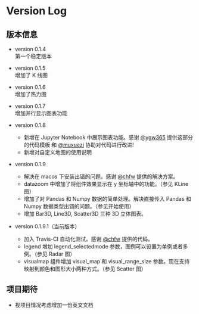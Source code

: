 # Version Log

## 版本信息
* version 0.1.4  
    第一个稳定版本

* version 0.1.5  
    增加了 K 线图

* version 0.1.6  
    增加了热力图

* version 0.1.7  
    增加并行显示图表功能

* version 0.1.8  
    * 新增在 Jupyter Notebook 中展示图表功能。感谢 [@ygw365](https://github.com/ygw365) 提供这部分的代码模板 和 [@muxuezi](https://github.com/muxuezi) 协助对代码进行改进!
    * 新增对自定义地图的使用说明  

* version 0.1.9
    * 解决在 macos 下安装出错的问题。感谢 [@chfw](https://github.com/chfw) 提供的解决方案。
    * datazoom 中增加了将组件效果显示在 y 坐标轴中的功能。（参见 KLine 图）
    * 增加了对 Pandas 和 Numpy 数据的简单处理。解决直接传入 Pandas 和 Numpy 数据类型出错的问题。（参见开始使用）
    * 增加 Bar3D, Line3D, Scatter3D 三种 3D 立体图表。

* version 0.1.9.1（当前版本）
    * 加入 Travis-CI 自动化测试。感谢 [@chfw](https://github.com/chfw) 提供的代码。  
    * legend 增加 legend_selectedmode 参数，图例可以设置为单例或者多例。（参见 Radar 图）
    * visualmap 组件增加 visual_map 和 visual_range_size 参数。现在支持映射到颜色和图形大小两种方式。（参见 Scatter 图）

## 项目期待

* 视项目情况考虑增加一份英文文档